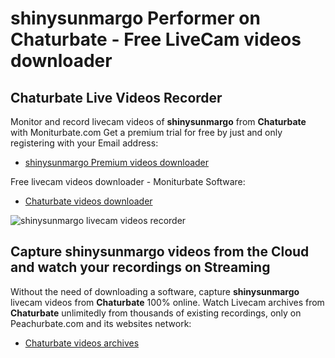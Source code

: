 # shinysunmargo Performer on Chaturbate - Free LiveCam videos downloader

## Chaturbate Live Videos Recorder

Monitor and record livecam videos of **shinysunmargo** from **Chaturbate** with Moniturbate.com
Get a premium trial for free by just and only registering with your Email address:
* [shinysunmargo Premium videos downloader](https://moniturbate.com/request-demo-licence-key.html)

Free livecam videos downloader - Moniturbate Software:
* [Chaturbate videos downloader](https://moniturbate.com/moniturbate-download-software.html)

![shinysunmargo livecam videos recorder](https://peachurnet.com/templates/moniturbate-software.png)


## Capture shinysunmargo videos from the Cloud and watch your recordings on Streaming

Without the need of downloading a software, capture **shinysunmargo** livecam videos from **Chaturbate** 100% online.
Watch Livecam archives from **Chaturbate** unlimitedly from thousands of existing recordings, only on Peachurbate.com and its websites network:
* [Chaturbate videos archives](https://peachurnet.com/)